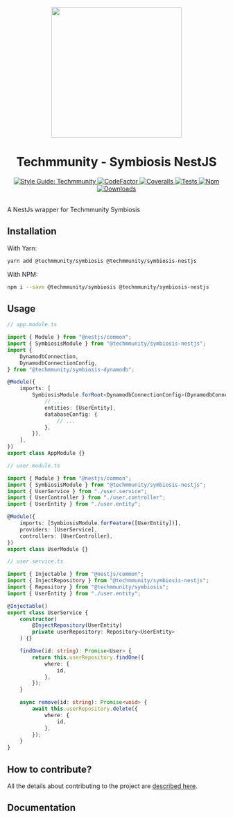 <div align="center">

<img src="https://github.com/techmmunity/symbiosis/raw/master/resources/logo.gif" width="300" height="300">

# Techmmunity - Symbiosis NestJS

<a href="https://github.com/techmmunity/eslint-config">
	<img src="https://img.shields.io/badge/style%20guide-Techmmunity-01d2ce?style=for-the-badge" alt="Style Guide: Techmmunity">
</a>
<a href="https://www.codefactor.io/repository/github/techmmunity/symbiosis-nestjs">
	<img src="https://www.codefactor.io/repository/github/techmmunity/symbiosis-nestjs/badge?style=for-the-badge" alt="CodeFactor">
</a>
<a href="https://coveralls.io/github/techmmunity/symbiosis-nestjs?branch=master">
	<img src="https://img.shields.io/coveralls/github/techmmunity/symbiosis-nestjs/master?style=for-the-badge" alt="Coveralls">
</a>
<a href="https://github.com/techmmunity/symbiosis-nestjs/actions/workflows/coverage.yml">
	<img src="https://img.shields.io/github/workflow/status/techmmunity/symbiosis-nestjs/Collect%20Coverage?label=tests&logo=github&style=for-the-badge" alt="Tests">
</a>
<a href="https://www.npmjs.com/package/@techmmunity/symbiosis-nestjs">
	<img src="https://img.shields.io/npm/v/@techmmunity/symbiosis-nestjs.svg?color=CC3534&style=for-the-badge" alt="Npm">
</a>
<a href="https://www.npmjs.com/package/@techmmunity/symbiosis-nestjs">
	<img src="https://img.shields.io/npm/dw/@techmmunity/symbiosis-nestjs.svg?style=for-the-badge" alt="Downloads">
</a>

<br>
<br>

</div>

A NestJs wrapper for Techmmunity Symbiosis

## Installation

With Yarn:

```sh
yarn add @techmmunity/symbiosis @techmmunity/symbiosis-nestjs
```

With NPM:

```sh
npm i --save @techmmunity/symbiosis @techmmunity/symbiosis-nestjs
```

## Usage

```ts
// app.module.ts

import { Module } from "@nestjs/common";
import { SymbiosisModule } from "@techmmunity/symbiosis-nestjs";
import {
	DynamodbConnection,
	DynamodbConnectionConfig,
} from "@techmmunity/symbiosis-dynamodb";

@Module({
	imports: [
		SymbiosisModule.forRoot<DynamodbConnectionConfig>(DynamodbConnection, {
			// ...
			entities: [UserEntity],
			databaseConfig: {
				// ...
			},
		}),
	],
})
export class AppModule {}
```

```ts
// user.module.ts

import { Module } from "@nestjs/common";
import { SymbiosisModule } from "@techmmunity/symbiosis-nestjs";
import { UserService } from "./user.service";
import { UserController } from "./user.controller";
import { UserEntity } from "./user.entity";

@Module({
	imports: [SymbiosisModule.forFeature([UserEntity])],
	providers: [UserService],
	controllers: [UserController],
})
export class UserModule {}
```

```ts
// user.service.ts

import { Injectable } from "@nestjs/common";
import { InjectRepository } from "@techmmunity/symbiosis-nestjs";
import { Repository } from "@techmmunity/symbiosis";
import { UserEntity } from "./user.entity";

@Injectable()
export class UserService {
	constructor(
		@InjectRepository(UserEntity)
		private userRepository: Repository<UserEntity>
	) {}

	findOne(id: string): Promise<User> {
		return this.userRepository.findOne({
			where: {
				id,
			},
		});
	}

	async remove(id: string): Promise<void> {
		await this.userRepository.delete({
			where: {
				id,
			},
		});
	}
}
```

## How to contribute?

All the details about contributing to the project are [described here](https://github.com/techmmunity/symbiosis-nestjs/blob/master/CONTRIBUTING.md).

## Documentation
